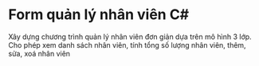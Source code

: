 # Form quản lý nhân viên C#
Xây dựng chương trình quản lý nhân viên đơn giản dựa trên mô hình 3 lớp. Cho phép xem danh sách nhân viên, tính tổng số lượng nhân viên, thêm, sửa, xoá nhân viên

